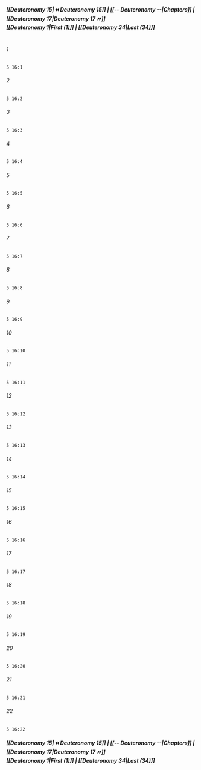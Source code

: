 
##### **[[Deuteronomy 15|⏪ Deuteronomy 15]] | [[-- Deuteronomy --|Chapters]] | [[Deuteronomy 17|Deuteronomy 17 ⏩]]**<br>**[[Deuteronomy 1|First (1)]] | [[Deuteronomy 34|Last (34)]]**<br><br>

###### 1
``` verse
5 16:1
```
###### 2
``` verse
5 16:2
```
###### 3
``` verse
5 16:3
```
###### 4
``` verse
5 16:4
```
###### 5
``` verse
5 16:5
```
###### 6
``` verse
5 16:6
```
###### 7
``` verse
5 16:7
```
###### 8
``` verse
5 16:8
```
###### 9
``` verse
5 16:9
```
###### 10
``` verse
5 16:10
```
###### 11
``` verse
5 16:11
```
###### 12
``` verse
5 16:12
```
###### 13
``` verse
5 16:13
```
###### 14
``` verse
5 16:14
```
###### 15
``` verse
5 16:15
```
###### 16
``` verse
5 16:16
```
###### 17
``` verse
5 16:17
```
###### 18
``` verse
5 16:18
```
###### 19
``` verse
5 16:19
```
###### 20
``` verse
5 16:20
```
###### 21
``` verse
5 16:21
```
###### 22
``` verse
5 16:22
```

##### **[[Deuteronomy 15|⏪ Deuteronomy 15]] | [[-- Deuteronomy --|Chapters]] | [[Deuteronomy 17|Deuteronomy 17 ⏩]]**<br>**[[Deuteronomy 1|First (1)]] | [[Deuteronomy 34|Last (34)]]**
